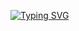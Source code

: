 <a href="https://git.io/typing-svg"><img src="https://readme-typing-svg.herokuapp.com?font=Fira+Code&pause=1000&width=435&lines=Python%2C+Luau+Coder" alt="Typing SVG" /></a>
